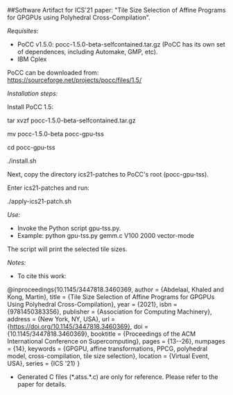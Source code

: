 ##Software Artifact for ICS'21 paper: "Tile Size Selection of Affine Programs for GPGPUs using Polyhedral Cross-Compilation".

_Requisites_:

- PoCC v1.5.0: pocc-1.5.0-beta-selfcontained.tar.gz
(PoCC has its own set of dependences, including Automake, GMP, etc).
- IBM Cplex

PoCC can be downloaded from: https://sourceforge.net/projects/pocc/files/1.5/


_Installation steps:_

Install PoCC 1.5:

tar xvzf pocc-1.5.0-beta-selfcontained.tar.gz

mv pocc-1.5.0-beta pocc-gpu-tss

cd pocc-gpu-tss

./install.sh

Next, copy the directory ics21-patches to PoCC's root (pocc-gpu-tss).

Enter ics21-patches and run:

./apply-ics21-patch.sh



_Use:_
- Invoke the Python script gpu-tss.py.
- Example: python gpu-tss.py gemm.c V100 2000 vector-mode

The script will print the selected tile sizes.

_Notes:_
- To cite this work:

@inproceedings{10.1145/3447818.3460369,
author = {Abdelaal, Khaled and Kong, Martin},
title = {Tile Size Selection of Affine Programs for GPGPUs Using Polyhedral Cross-Compilation},
year = {2021},
isbn = {9781450383356},
publisher = {Association for Computing Machinery},
address = {New York, NY, USA},
url = {https://doi.org/10.1145/3447818.3460369},
doi = {10.1145/3447818.3460369},
booktitle = {Proceedings of the ACM International Conference on Supercomputing},
pages = {13--26},
numpages = {14},
keywords = {GPGPU, affine transformations, PPCG, polyhedral model, cross-compilation, tile size selection},
location = {Virtual Event, USA},
series = {ICS '21}
}

- Generated C files (\*.atss.\*.c) are only for reference. Please refer to the paper for details.

